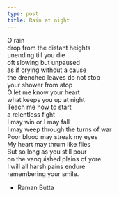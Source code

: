 ```yaml
---
type: post
title: Rain at night
---
```

O rain<br>
drop from the distant heights<br>
unending till you die<br>
oft slowing but unpaused<br>
as if crying without a cause<br>
the drenched leaves do not stop<br>
your shower from atop<br>
O let me know your heart<br>
what keeps you up at night<br>
Teach me how to start<br>
a relentless fight<br>
I may win or I may fall<br>
I may weep through the turns of war<br>
Poor blood may streak my eyes<br>
My heart may thrum like flies<br>
But so long as you still pour<br>
on the vanquished plains of yore<br>
I will all harsh pains endure<br>
remembering your smile.<br>
- Raman Butta

